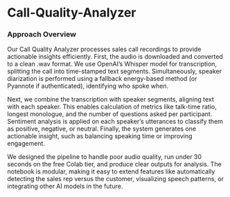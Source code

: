 # Call-Quality-Analyzer

### Approach Overview

Our Call Quality Analyzer processes sales call recordings to provide actionable insights efficiently. First, the audio is downloaded and converted to a clean .wav format. We use OpenAI’s Whisper model for transcription, splitting the call into time-stamped text segments. Simultaneously, speaker diarization is performed using a fallback energy-based method (or Pyannote if authenticated), identifying who spoke when.

Next, we combine the transcription with speaker segments, aligning text with each speaker. This enables calculation of metrics like talk-time ratio, longest monologue, and the number of questions asked per participant. Sentiment analysis is applied on each speaker’s utterances to classify them as positive, negative, or neutral. Finally, the system generates one actionable insight, such as balancing speaking time or improving engagement.

We designed the pipeline to handle poor audio quality, run under 30 seconds on the free Colab tier, and produce clear outputs for analysis. The notebook is modular, making it easy to extend features like automatically detecting the sales rep versus the customer, visualizing speech patterns, or integrating other AI models in the future.
